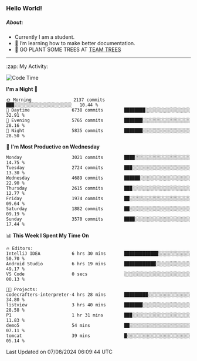 ### Hello World!

##### About:
- Currently I am a student.
- 🌱 I’m learning how to make better documentation.
- 🌱 GO PLANT SOME TREES AT [TEAM TREES](https://teamtrees.org/)

---
  <summary>:zap: My Activity:</summary>
  
<!--START_SECTION:waka-->
![Code Time](http://img.shields.io/badge/Code%20Time-1%2C393%20hrs%2010%20mins-blue)

**I'm a Night 🦉** 

```text
🌞 Morning                2137 commits        ███░░░░░░░░░░░░░░░░░░░░░░   10.44 % 
🌆 Daytime                6738 commits        ████████░░░░░░░░░░░░░░░░░   32.91 % 
🌃 Evening                5765 commits        ███████░░░░░░░░░░░░░░░░░░   28.16 % 
🌙 Night                  5835 commits        ███████░░░░░░░░░░░░░░░░░░   28.50 % 
```
📅 **I'm Most Productive on Wednesday** 

```text
Monday                   3021 commits        ████░░░░░░░░░░░░░░░░░░░░░   14.75 % 
Tuesday                  2724 commits        ███░░░░░░░░░░░░░░░░░░░░░░   13.30 % 
Wednesday                4689 commits        ██████░░░░░░░░░░░░░░░░░░░   22.90 % 
Thursday                 2615 commits        ███░░░░░░░░░░░░░░░░░░░░░░   12.77 % 
Friday                   1974 commits        ██░░░░░░░░░░░░░░░░░░░░░░░   09.64 % 
Saturday                 1882 commits        ██░░░░░░░░░░░░░░░░░░░░░░░   09.19 % 
Sunday                   3570 commits        ████░░░░░░░░░░░░░░░░░░░░░   17.44 % 
```


📊 **This Week I Spent My Time On** 

```text
🔥 Editors: 
IntelliJ IDEA            6 hrs 30 mins       █████████████░░░░░░░░░░░░   50.70 % 
Android Studio           6 hrs 19 mins       ████████████░░░░░░░░░░░░░   49.17 % 
VS Code                  0 secs              ░░░░░░░░░░░░░░░░░░░░░░░░░   00.13 % 

🐱‍💻 Projects: 
codecrafters-interpreter-4 hrs 28 mins       █████████░░░░░░░░░░░░░░░░   34.80 % 
listview                 3 hrs 40 mins       ███████░░░░░░░░░░░░░░░░░░   28.58 % 
P1                       1 hr 31 mins        ███░░░░░░░░░░░░░░░░░░░░░░   11.83 % 
demo5                    54 mins             ██░░░░░░░░░░░░░░░░░░░░░░░   07.11 % 
tomcat                   39 mins             █░░░░░░░░░░░░░░░░░░░░░░░░   05.14 % 
```


 Last Updated on 07/08/2024 06:09:44 UTC
<!--END_SECTION:waka-->

